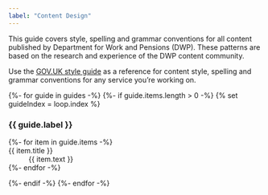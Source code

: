 ```yaml
---
label: "Content Design"
---
```


<p>This guide covers style, spelling and grammar conventions for all content published by Department for Work and Pensions (DWP). These patterns are based on the research and experience of the DWP content community.</p>

<p>Use the <a href="https://www.gov.uk/guidance/style-guide/a-to-z-of-gov-uk-style">GOV.UK style guide</a> as a reference for content style, spelling and grammar conventions for any service you’re working on.</p>

<div class="content-patterns js-accordion">
	{%- for guide in guides -%}
		{%- if guide.items.length > 0 -%}
			{% set guideIndex = loop.index %}
			<div class="content-pattern js-accordion-item">
				<h3 class="content-pattern__title js-accordion-item-toggler" id="{{ guideIndex }}">{{ guide.label }}</h3>
				<dl class="content-pattern__content js-accordion-item-content js-hide">
				{%- for item in guide.items -%}
					<dt class="content-pattern__subtitle" id="{{ guideIndex + '_' + loop.index }}">{{ item.title }}</dt>
					<dd class="content-pattern__text">{{ item.text }}</dd>
				{%- endfor -%}
			</dl>
			</div>
		{%- endif -%}
	{%- endfor -%}
</div>
